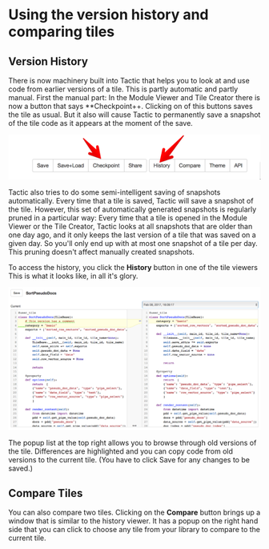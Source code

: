 # Using the version history and comparing tiles

## Version History

There is now machinery built into Tactic that helps you to look at and use code from earlier versions of a tile.
This is partly automatic and partly manual. First the manual part: In the Module Viewer and Tile Creator there
is now a button that says **Checkpoint++. Clicking on of this buttons saves the tile as usual. 
But it also will cause Tactic to permanently save a snapshot of the tile code as 
it appears at the moment of the save. 

![](imgs/9c27d3dd.png)

Tactic also tries to do some semi-intelligent saving of snapshots automatically. Every time that a tile is saved,
Tactic will save a snapshot of the tile. However, this set of automatically generated snapshots is regularly
pruned in a particular way: Every time that a tile is opened in the Module Viewer or the Tile Creator, Tactic looks 
at all snapshots that are older than one day ago, and it only keeps the last version of a tile that was saved on a
given day. So you'll only end up with at most one snapshot of a tile per day. 
This pruning doesn't affect manually created snapshots.

To access the history, you click the **History** button in one of the tile viewers  This is what it looks like,
in all it's glory. 

![](imgs/history-viewer.png)

The popup list at the top right allows you to browse through old versions of the tile. 
Differences are highlighted and you can copy code from old versions to the current tile. 
(You have to click Save for any changes to be saved.)

## Compare Tiles

You can also compare two tiles. Clicking on the **Compare** button brings up a window that is similar to the
history viewer. It has a popup on the right hand side that you can click to choose any tile from your library to 
compare to the current tile.